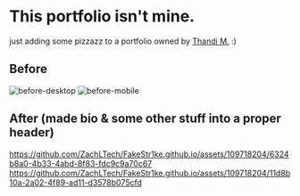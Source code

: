 # This portfolio isn't mine.
just adding some pizzazz to a portfolio owned by [Thandi M.](https://github.com/RealStr1ke) :)

## Before

![before-desktop](https://github.com/ZachLTech/FakeStr1ke.github.io/assets/109718204/218d29aa-7ec2-4e45-8a18-ae99a4d6f342)
![before-mobile](https://github.com/ZachLTech/FakeStr1ke.github.io/assets/109718204/bc994f32-f7fc-48e2-be0e-6e5d1871ee91)

## After (made bio & some other stuff into a proper header)

https://github.com/ZachLTech/FakeStr1ke.github.io/assets/109718204/6324b8a0-4b33-4abd-8f83-fdc9c9a70c67
https://github.com/ZachLTech/FakeStr1ke.github.io/assets/109718204/11d8b10a-2a02-4f89-ad11-d3578b075cfd

